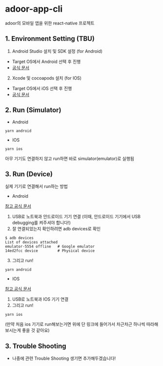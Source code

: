 # adoor-app-cli

adoor의 모바일 앱을 위한 react-native 프로젝트

## 1. Environment Setting (TBU)

1. Android Studio 설치 및 SDK 설정 (for Android)
- Target OS에서 Android 선택 후 진행 
- [공식 문서](https://reactnative.dev/docs/environment-setup#installing-dependencies)

2. Xcode 및 cocoapods 설치 (for IOS)
- Target OS에서 iOS 선택 후 진행 
- [공식 문서](https://reactnative.dev/docs/environment-setup#installing-dependencies)

## 2. Run (Simulator)

- Android
```
yarn android
```

- IOS
```
yarn ios
```

아무 기기도 연결하지 않고 run하면 바로 simulator(emulator)로 실행됨

## 3. Run (Device)
실제 기기로 연결해서 run하는 방법

- Android

[참고 공식 문서](https://reactnative.dev/docs/0.62/running-on-device#running-your-app-on-android-devices)
1. USB로 노트북과 안드로이드 기기 연결 (이때, 안드로이드 기기에서 USB debugging를 켜주셔야 합니다!)
2. 잘 연결되었는지 확인하려면 adb devices로 확인
```
$ adb devices
List of devices attached
emulator-5554 offline   # Google emulator
14ed2fcc device         # Physical device
```
3. 그리고 run!
```
yarn android
```

- IOS

[참고 공식 문서](https://reactnative.dev/docs/0.62/running-on-device#running-your-app-on-ios-devices)
1. USB로 노트북과 IOS 기기 연결
2. 그리고 run!
```
yarn ios
```
(만약 처음 ios 기기로 run해보는거면 위에 단 링크에 들어가서 차근차근 하나씩 따라해보시는게 좋을 것 같아요)

## 3. Trouble Shooting 
- 나중에 관련 Trouble Shooting 생기면 추가해두겠습니다!
